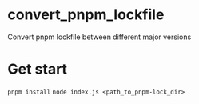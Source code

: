 # convert_pnpm_lockfile

Convert pnpm lockfile between different major versions

# Get start

`pnpm install`
`node index.js <path_to_pnpm-lock_dir>`
